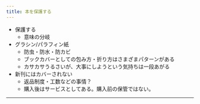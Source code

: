 ```yaml
---
title: 本を保護する
---
```


- 保護する
  - 意味の分岐
- グラシン/パラフィン紙
  - 防虫・防水・防カビ
  - ブックカバーとしての包み方・折り方はさまざまパターンがある
  - カサカサうるさいが、大事にしようという気持ちは一段あがる
- 新刊にはカバーされない
  - 返品制度・工数などの事情？
  - 購入後はサービスとしてある。購入前の保管ではない。

----
